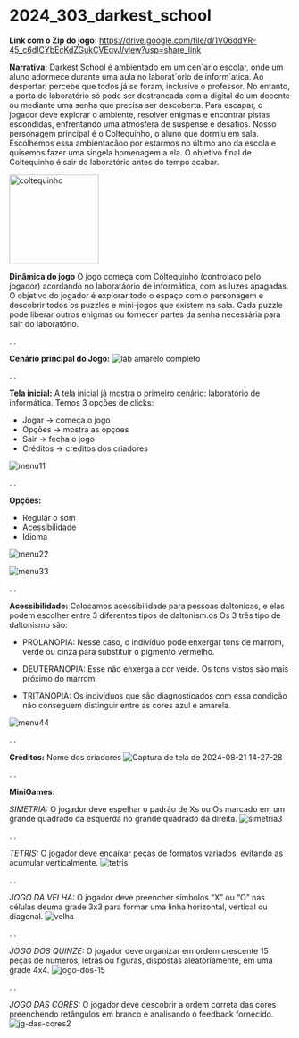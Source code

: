 # 2024_303_darkest_school

**Link com o Zip do jogo:** https://drive.google.com/file/d/1V06ddVR-45_c6dICYbEcKdZGukCVEqvJ/view?usp=share_link

**Narrativa:**
Darkest School é ambientado em um cen´ario escolar, onde um aluno adormece durante uma aula no laborat´orio de inform´atica. Ao despertar, percebe que todos já se foram, inclusive o professor. No entanto, a porta do laboratório só pode ser destrancada com a digital de um docente ou mediante uma senha que precisa ser descoberta. Para escapar, o jogador deve explorar o ambiente, resolver enigmas e encontrar pistas escondidas, enfrentando uma atmosfera de suspense e desafios. Nosso personagem principal é o Coltequinho, o aluno que dormiu em sala. Escolhemos essa ambientaçãoo por estarmos no último ano da escola e quisemos fazer uma singela homenagem a ela. O objetivo final de Coltequinho é sair do laboratório antes do tempo acabar.

<img width="160" alt="coltequinho" src="https://github.com/user-attachments/assets/0e9f5932-cb8a-4885-91fc-82643ffc5223">

**Dinâmica do jogo**
O jogo começa com Coltequinho (controlado pelo jogador) acordando no laboratáorio de informática, com as luzes apagadas. O objetivo do jogador é explorar todo o espaço com o personagem e descobrir todos os puzzles e mini-jogos que existem na sala. Cada puzzle pode liberar outros enigmas ou fornecer partes da senha necessária para sair do laboratório.

.
.

**Cenário principal do Jogo:**
![lab amarelo completo](https://github.com/user-attachments/assets/218853a5-14d7-4839-aeba-62e96fce3a45)

.
.


**Tela inicial:**
A tela inicial já mostra o primeiro cenário: laboratório de informática.
Temos 3 opções de clicks: 
- Jogar -> começa o jogo
- Opções -> mostra as opçoes
- Sair -> fecha o jogo
- Créditos -> creditos dos criadores

![menu11](https://github.com/user-attachments/assets/38b2d5f6-e44a-42c4-9eba-7175e5fcad3b)

.
.


**Opções:** 
- Regular o som
- Acessibilidade
- Idioma

![menu22](https://github.com/user-attachments/assets/f6447b57-9ac7-44c7-b868-b767e6d89655)

![menu33](https://github.com/user-attachments/assets/4d53b1a3-274e-4b27-916c-ac25d2cf95a7)

.
.

**Acessibilidade:**
Colocamos acessibilidade para pessoas daltonicas, e elas podem escolher entre 3 diferentes tipos de daltonism.os
Os 3 três tipo de daltonismo são:

 - PROLANOPIA: Nesse caso, o indivíduo pode enxergar tons de marrom, verde ou cinza para substituir o pigmento vermelho.
 
 - DEUTERANOPIA: Esse não enxerga a cor verde. Os tons vistos são mais próximo do marrom.
 
 - TRITANOPIA: Os indivíduos que são diagnosticados com essa condição não conseguem distinguir entre as cores azul e amarela.

![menu44](https://github.com/user-attachments/assets/e41a8080-68e7-4f92-87b6-f990c383f761)

.
.

**Créditos:**
Nome dos criadores
![Captura de tela de 2024-08-21 14-27-28](https://github.com/user-attachments/assets/fe9c3057-784b-4932-9313-801d0f21b997)

.
.

**MiniGames:**

*SIMETRIA:*
O jogador deve espelhar o padrão de Xs ou Os marcado em um grande quadrado da esquerda no grande quadrado da direita.
![simetria3](https://github.com/user-attachments/assets/25dc5caa-8864-46f7-9b43-20eae8efbec2)

.
.

*TETRIS:*
O jogador deve encaixar peças de formatos variados, evitando as acumular verticalmente. 
![tetris](https://github.com/user-attachments/assets/ec9cf2b5-14d4-4546-9273-0a734bd5315c)

.
.


*JOGO DA VELHA:*
O jogador deve preencher símbolos “X” ou “O” nas células deuma grade 3x3 para formar uma linha horizontal, vertical ou diagonal.
![velha](https://github.com/user-attachments/assets/e751cf36-04bc-4909-a9df-6fe0102eddd6)

.
.


*JOGO DOS QUINZE:*
O jogador deve organizar em ordem crescente 15 peças de numeros, letras ou figuras, dispostas aleatoriamente, em uma grade 4x4.
![jogo-dos-15](https://github.com/user-attachments/assets/46d21212-fa2f-4725-9110-2399e49a4cea)

.
.


*JOGO DAS CORES:*
O jogador deve descobrir a ordem correta das cores preenchendo retângulos em branco e analisando o feedback fornecido.
![jg-das-cores2](https://github.com/user-attachments/assets/b08922d1-cd87-446a-b8fd-fbdbfd04a72d)




